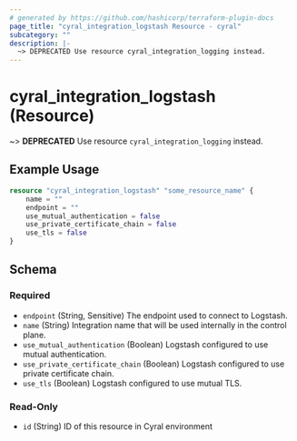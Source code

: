 ```yaml
---
# generated by https://github.com/hashicorp/terraform-plugin-docs
page_title: "cyral_integration_logstash Resource - cyral"
subcategory: ""
description: |-
  ~> DEPRECATED Use resource cyral_integration_logging instead.
---
```


# cyral_integration_logstash (Resource)

~> **DEPRECATED** Use resource `cyral_integration_logging` instead.

## Example Usage

```terraform
resource "cyral_integration_logstash" "some_resource_name" {
    name = ""
    endpoint = ""
    use_mutual_authentication = false
    use_private_certificate_chain = false
    use_tls = false
}
```

<!-- schema generated by tfplugindocs -->

## Schema

### Required

- `endpoint` (String, Sensitive) The endpoint used to connect to Logstash.
- `name` (String) Integration name that will be used internally in the control plane.
- `use_mutual_authentication` (Boolean) Logstash configured to use mutual authentication.
- `use_private_certificate_chain` (Boolean) Logstash configured to use private certificate chain.
- `use_tls` (Boolean) Logstash configured to use mutual TLS.

### Read-Only

- `id` (String) ID of this resource in Cyral environment
